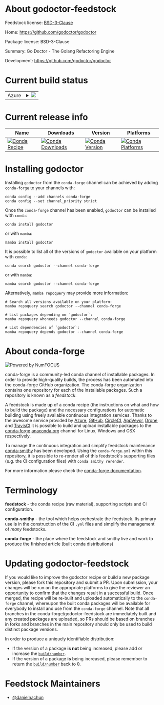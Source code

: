 About godoctor-feedstock
========================

Feedstock license: [BSD-3-Clause](https://github.com/conda-forge/godoctor-feedstock/blob/main/LICENSE.txt)

Home: https://github.com/godoctor/godoctor

Package license: BSD-3-Clause

Summary: Go Doctor - The Golang Refactoring Engine

Development: https://github.com/godoctor/godoctor

Current build status
====================


<table>
    
  <tr>
    <td>Azure</td>
    <td>
      <details>
        <summary>
          <a href="https://dev.azure.com/conda-forge/feedstock-builds/_build/latest?definitionId=23149&branchName=main">
            <img src="https://dev.azure.com/conda-forge/feedstock-builds/_apis/build/status/godoctor-feedstock?branchName=main">
          </a>
        </summary>
        <table>
          <thead><tr><th>Variant</th><th>Status</th></tr></thead>
          <tbody><tr>
              <td>linux_64</td>
              <td>
                <a href="https://dev.azure.com/conda-forge/feedstock-builds/_build/latest?definitionId=23149&branchName=main">
                  <img src="https://dev.azure.com/conda-forge/feedstock-builds/_apis/build/status/godoctor-feedstock?branchName=main&jobName=linux&configuration=linux%20linux_64_" alt="variant">
                </a>
              </td>
            </tr><tr>
              <td>osx_64</td>
              <td>
                <a href="https://dev.azure.com/conda-forge/feedstock-builds/_build/latest?definitionId=23149&branchName=main">
                  <img src="https://dev.azure.com/conda-forge/feedstock-builds/_apis/build/status/godoctor-feedstock?branchName=main&jobName=osx&configuration=osx%20osx_64_" alt="variant">
                </a>
              </td>
            </tr><tr>
              <td>win_64</td>
              <td>
                <a href="https://dev.azure.com/conda-forge/feedstock-builds/_build/latest?definitionId=23149&branchName=main">
                  <img src="https://dev.azure.com/conda-forge/feedstock-builds/_apis/build/status/godoctor-feedstock?branchName=main&jobName=win&configuration=win%20win_64_" alt="variant">
                </a>
              </td>
            </tr>
          </tbody>
        </table>
      </details>
    </td>
  </tr>
</table>

Current release info
====================

| Name | Downloads | Version | Platforms |
| --- | --- | --- | --- |
| [![Conda Recipe](https://img.shields.io/badge/recipe-godoctor-green.svg)](https://anaconda.org/conda-forge/godoctor) | [![Conda Downloads](https://img.shields.io/conda/dn/conda-forge/godoctor.svg)](https://anaconda.org/conda-forge/godoctor) | [![Conda Version](https://img.shields.io/conda/vn/conda-forge/godoctor.svg)](https://anaconda.org/conda-forge/godoctor) | [![Conda Platforms](https://img.shields.io/conda/pn/conda-forge/godoctor.svg)](https://anaconda.org/conda-forge/godoctor) |

Installing godoctor
===================

Installing `godoctor` from the `conda-forge` channel can be achieved by adding `conda-forge` to your channels with:

```
conda config --add channels conda-forge
conda config --set channel_priority strict
```

Once the `conda-forge` channel has been enabled, `godoctor` can be installed with `conda`:

```
conda install godoctor
```

or with `mamba`:

```
mamba install godoctor
```

It is possible to list all of the versions of `godoctor` available on your platform with `conda`:

```
conda search godoctor --channel conda-forge
```

or with `mamba`:

```
mamba search godoctor --channel conda-forge
```

Alternatively, `mamba repoquery` may provide more information:

```
# Search all versions available on your platform:
mamba repoquery search godoctor --channel conda-forge

# List packages depending on `godoctor`:
mamba repoquery whoneeds godoctor --channel conda-forge

# List dependencies of `godoctor`:
mamba repoquery depends godoctor --channel conda-forge
```


About conda-forge
=================

[![Powered by
NumFOCUS](https://img.shields.io/badge/powered%20by-NumFOCUS-orange.svg?style=flat&colorA=E1523D&colorB=007D8A)](https://numfocus.org)

conda-forge is a community-led conda channel of installable packages.
In order to provide high-quality builds, the process has been automated into the
conda-forge GitHub organization. The conda-forge organization contains one repository
for each of the installable packages. Such a repository is known as a *feedstock*.

A feedstock is made up of a conda recipe (the instructions on what and how to build
the package) and the necessary configurations for automatic building using freely
available continuous integration services. Thanks to the awesome service provided by
[Azure](https://azure.microsoft.com/en-us/services/devops/), [GitHub](https://github.com/),
[CircleCI](https://circleci.com/), [AppVeyor](https://www.appveyor.com/),
[Drone](https://cloud.drone.io/welcome), and [TravisCI](https://travis-ci.com/)
it is possible to build and upload installable packages to the
[conda-forge](https://anaconda.org/conda-forge) [anaconda.org](https://anaconda.org/)
channel for Linux, Windows and OSX respectively.

To manage the continuous integration and simplify feedstock maintenance
[conda-smithy](https://github.com/conda-forge/conda-smithy) has been developed.
Using the ``conda-forge.yml`` within this repository, it is possible to re-render all of
this feedstock's supporting files (e.g. the CI configuration files) with ``conda smithy rerender``.

For more information please check the [conda-forge documentation](https://conda-forge.org/docs/).

Terminology
===========

**feedstock** - the conda recipe (raw material), supporting scripts and CI configuration.

**conda-smithy** - the tool which helps orchestrate the feedstock.
                   Its primary use is in the construction of the CI ``.yml`` files
                   and simplify the management of *many* feedstocks.

**conda-forge** - the place where the feedstock and smithy live and work to
                  produce the finished article (built conda distributions)


Updating godoctor-feedstock
===========================

If you would like to improve the godoctor recipe or build a new
package version, please fork this repository and submit a PR. Upon submission,
your changes will be run on the appropriate platforms to give the reviewer an
opportunity to confirm that the changes result in a successful build. Once
merged, the recipe will be re-built and uploaded automatically to the
`conda-forge` channel, whereupon the built conda packages will be available for
everybody to install and use from the `conda-forge` channel.
Note that all branches in the conda-forge/godoctor-feedstock are
immediately built and any created packages are uploaded, so PRs should be based
on branches in forks and branches in the main repository should only be used to
build distinct package versions.

In order to produce a uniquely identifiable distribution:
 * If the version of a package **is not** being increased, please add or increase
   the [``build/number``](https://docs.conda.io/projects/conda-build/en/latest/resources/define-metadata.html#build-number-and-string).
 * If the version of a package **is** being increased, please remember to return
   the [``build/number``](https://docs.conda.io/projects/conda-build/en/latest/resources/define-metadata.html#build-number-and-string)
   back to 0.

Feedstock Maintainers
=====================

* [@danielnachun](https://github.com/danielnachun/)

